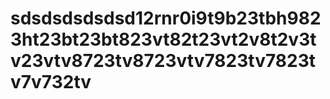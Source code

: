 # sdsdsdsdsdsd12rnr0i9t9b23tbh9823ht23bt23bt823vt82t23vt2v8t2v3tv23vtv8723tv8723vtv7823tv7823tv7v732tv